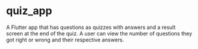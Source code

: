 # quiz_app
A Flutter app that has questions as quizzes with answers and a result screen at the end of the quiz. A user can view the number of questions they got right or wrong and their respective answers.
